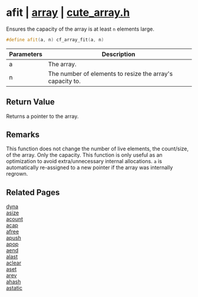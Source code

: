 # afit | [array](https://github.com/RandyGaul/cute_framework/blob/master/docs/array/README.md) | [cute_array.h](https://github.com/RandyGaul/cute_framework/blob/master/include/cute_array.h)

Ensures the capacity of the array is at least `n` elements large.

```cpp
#define afit(a, n) cf_array_fit(a, n)
```

Parameters | Description
--- | ---
a | The array.
n | The number of elements to resize the array's capacity to.

## Return Value

Returns a pointer to the array.

## Remarks

This function does not change the number of live elements, the count/size, of the array. Only the capacity.
This function is only useful as an optimization to avoid extra/unnecessary internal allocations. `a` is
automatically re-assigned to a new pointer if the array was internally regrown.

## Related Pages

[dyna](https://github.com/RandyGaul/cute_framework/blob/master/docs/array/dyna.md)  
[asize](https://github.com/RandyGaul/cute_framework/blob/master/docs/array/asize.md)  
[acount](https://github.com/RandyGaul/cute_framework/blob/master/docs/array/acount.md)  
[acap](https://github.com/RandyGaul/cute_framework/blob/master/docs/array/acap.md)  
[afree](https://github.com/RandyGaul/cute_framework/blob/master/docs/array/afree.md)  
[apush](https://github.com/RandyGaul/cute_framework/blob/master/docs/array/apush.md)  
[apop](https://github.com/RandyGaul/cute_framework/blob/master/docs/array/apop.md)  
[aend](https://github.com/RandyGaul/cute_framework/blob/master/docs/array/aend.md)  
[alast](https://github.com/RandyGaul/cute_framework/blob/master/docs/array/alast.md)  
[aclear](https://github.com/RandyGaul/cute_framework/blob/master/docs/array/aclear.md)  
[aset](https://github.com/RandyGaul/cute_framework/blob/master/docs/array/aset.md)  
[arev](https://github.com/RandyGaul/cute_framework/blob/master/docs/array/arev.md)  
[ahash](https://github.com/RandyGaul/cute_framework/blob/master/docs/array/ahash.md)  
[astatic](https://github.com/RandyGaul/cute_framework/blob/master/docs/array/astatic.md)  
